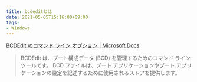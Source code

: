 ```yaml
---
title: bcdeditとは
date: 2021-05-05T15:16:00+09:00
tags:
- Windows
---
```


[BCDEdit のコマンド ライン オプション | Microsoft Docs](https://docs.microsoft.com/ja-jp/windows-hardware/manufacture/desktop/bcdedit-command-line-options)

 > 
 > BCDEdit は、ブート構成データ (BCD) を管理するためのコマンド ライン ツールです。
 > BCD ファイルは、ブート アプリケーションやブート アプリケーションの設定を記述するために使用されるストアを提供します。

